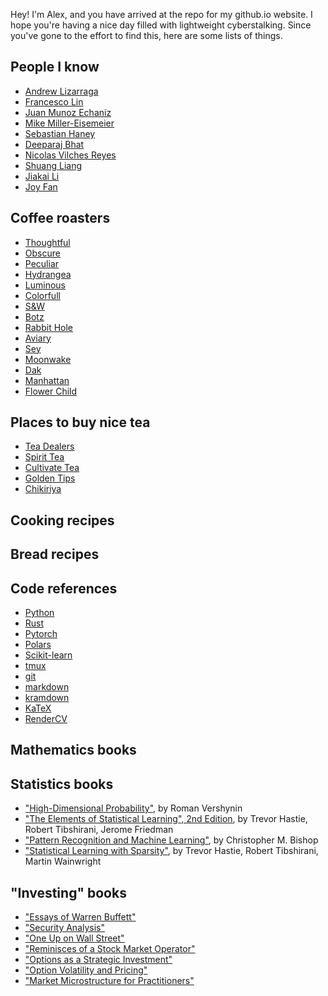 Hey! I'm Alex, and you have arrived at the repo for my github.io website. I hope you're having a nice day filled with lightweight cyberstalking. Since you've gone to the effort to find this, here are some lists of things.

## People I know
- [Andrew Lizarraga](https://drewrl3v.github.io/)
- [Francesco Lin](https://www.math.columbia.edu/~flin/)
- [Juan Munoz Echaniz](https://sites.google.com/scgp.stonybrook.edu/juanmunozechaniz/)
- [Mike Miller-Eisemeier](https://sites.google.com/view/millereismeier/home)
- [Sebastian Haney](https://sites.google.com/view/sebastian-haney/home)
- [Deeparaj Bhat](https://sites.google.com/view/dbhat/)
- [Nicolas Vilches Reyes](https://www.math.columbia.edu/~nivilches/)
- [Shuang Liang]()
- [Jiakai Li](http://instantons.org/)
- [Joy Fan](https://joylfan.weebly.com/)

## Coffee roasters
- [Thoughtful](https://thoughtfulcoffee.co/)
- [Obscure](https://www.obscure.coffee/)
- [Peculiar]()
- [Hydrangea](https://hydrangea.coffee/)
- [Luminous](https://www.loveluminous.coffee/)
- [Colorfull](https://colorfullcoffee.com/)
- [S&W](https://www.swroasting.coffee/)
- [Botz](https://botz-coffee.com/)
- [Rabbit Hole](https://www.rabbitholeroasters.com/)
- [Aviary](https://aviary.coffee/)
- [Sey](https://www.seycoffee.com/)
- [Moonwake](https://moonwakecoffeeroasters.com/)
- [Dak](https://www.dakcoffeeroasters.com/)
- [Manhattan](https://manhattancoffeeroasters.com/shop/)
- [Flower Child](https://flowerchildcoffee.com/)


## Places to buy nice tea
- [Tea Dealers](https://www.teadealers.com/)
- [Spirit Tea](https://spirittea.co/)
- [Cultivate Tea](https://cultivatetea.com/collections/tea)
- [Golden Tips](https://www.goldentipstea.com/)
- [Chikiriya](https://kyo-chikiriya.shop/)

## Cooking recipes


## Bread recipes


## Code references
- [Python](https://docs.python.org/3/library/)
- [Rust](https://doc.rust-lang.org/std/index.html)
- [Pytorch](https://pytorch.org/docs/stable/index.html) 
- [Polars](https://docs.pola.rs/)
- [Scikit-learn](https://scikit-learn.org/stable/api/index.html)
- [tmux](https://github.com/tmux/tmux/wiki/Getting-Started)
- [git](https://git-scm.com/doc)
- [markdown](https://www.markdownguide.org/cheat-sheet/)
- [kramdown](https://kramdown.gettalong.org/quickref.html) 
- [KaTeX](https://katex.org/docs/supported.html)
- [RenderCV](https://docs.rendercv.com/user_guide/)

## Mathematics books


## Statistics books
- ["High-Dimensional Probability"](https://www.math.uci.edu/~rvershyn/papers/HDP-book/HDP-book.pdf), by Roman Vershynin
- ["The Elements of Statistical Learning", 2nd Edition](https://libgen.is/book/index.php?md5=0161E6689920ACB72E562A5B8D726F4D), by Trevor Hastie, Robert Tibshirani, Jerome Friedman
- ["Pattern Recognition and Machine Learning"](https://libgen.is/book/index.php?md5=6B552B24CAE380BB656F7AAEF7F81B46), by Christopher M. Bishop
- ["Statistical Learning with Sparsity"](https://libgen.is/book/index.php?md5=823BE00791A0521B82B15C9A35CB9C1E), by Trevor Hastie, Robert Tibshirani, Martin Wainwright

## "Investing" books
- ["Essays of Warren Buffett"]()
- ["Security Analysis"]()
- ["One Up on Wall Street"]()
- ["Reminisces of a Stock Market Operator"]()
- ["Options as a Strategic Investment"]()
- ["Option Volatility and Pricing"]()
- ["Market Microstructure for Practitioners"]()

